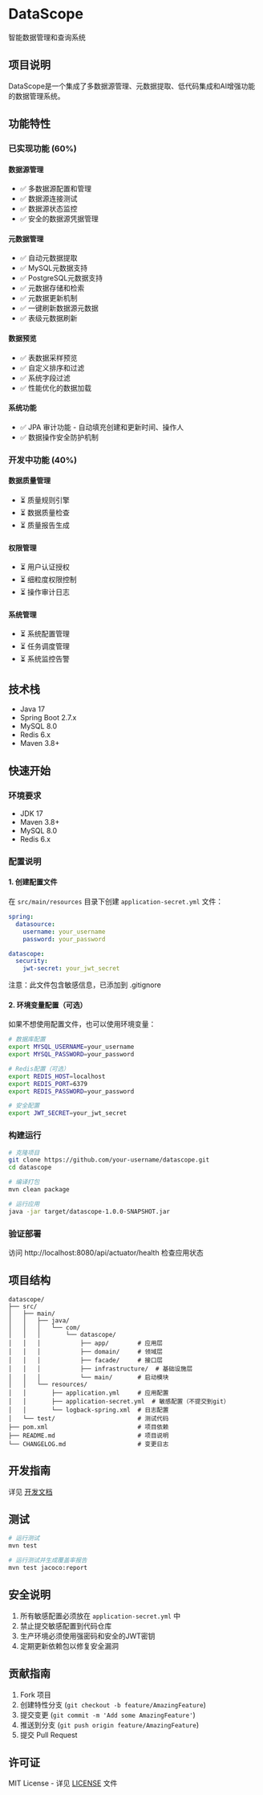 # DataScope

智能数据管理和查询系统

## 项目说明
DataScope是一个集成了多数据源管理、元数据提取、低代码集成和AI增强功能的数据管理系统。

## 功能特性

### 已实现功能 (60%)

#### 数据源管理
- ✅ 多数据源配置和管理
- ✅ 数据源连接测试
- ✅ 数据源状态监控
- ✅ 安全的数据源凭据管理

#### 元数据管理
- ✅ 自动元数据提取
- ✅ MySQL元数据支持
- ✅ PostgreSQL元数据支持
- ✅ 元数据存储和检索
- ✅ 元数据更新机制
- ✅ 一键刷新数据源元数据
- ✅ 表级元数据刷新

#### 数据预览
- ✅ 表数据采样预览
- ✅ 自定义排序和过滤
- ✅ 系统字段过滤
- ✅ 性能优化的数据加载

#### 系统功能
- ✅ JPA 审计功能 - 自动填充创建和更新时间、操作人
- ✅ 数据操作安全防护机制

### 开发中功能 (40%)

#### 数据质量管理
- ⏳ 质量规则引擎
- ⏳ 数据质量检查
- ⏳ 质量报告生成

#### 权限管理
- ⏳ 用户认证授权
- ⏳ 细粒度权限控制
- ⏳ 操作审计日志

#### 系统管理
- ⏳ 系统配置管理
- ⏳ 任务调度管理
- ⏳ 系统监控告警

## 技术栈
- Java 17
- Spring Boot 2.7.x
- MySQL 8.0
- Redis 6.x
- Maven 3.8+

## 快速开始

### 环境要求
- JDK 17
- Maven 3.8+
- MySQL 8.0
- Redis 6.x

### 配置说明

#### 1. 创建配置文件
在 `src/main/resources` 目录下创建 `application-secret.yml` 文件：

```yaml
spring:
  datasource:
    username: your_username
    password: your_password

datascope:
  security:
    jwt-secret: your_jwt_secret
```

注意：此文件包含敏感信息，已添加到 .gitignore

#### 2. 环境变量配置（可选）
如果不想使用配置文件，也可以使用环境变量：

```bash
# 数据库配置
export MYSQL_USERNAME=your_username
export MYSQL_PASSWORD=your_password

# Redis配置（可选）
export REDIS_HOST=localhost
export REDIS_PORT=6379
export REDIS_PASSWORD=your_password

# 安全配置
export JWT_SECRET=your_jwt_secret
```

### 构建运行
```bash
# 克隆项目
git clone https://github.com/your-username/datascope.git
cd datascope

# 编译打包
mvn clean package

# 运行应用
java -jar target/datascope-1.0.0-SNAPSHOT.jar
```

### 验证部署
访问 http://localhost:8080/api/actuator/health 检查应用状态

## 项目结构
```
datascope/
├── src/
│   ├── main/
│   │   ├── java/
│   │   │   └── com/
│   │   │       └── datascope/
│   │   │           ├── app/        # 应用层
│   │   │           ├── domain/     # 领域层
│   │   │           ├── facade/     # 接口层
│   │   │           ├── infrastructure/  # 基础设施层
│   │   │           └── main/       # 启动模块
│   │   └── resources/
│   │       ├── application.yml     # 应用配置
│   │       ├── application-secret.yml  # 敏感配置（不提交到git）
│   │       └── logback-spring.xml  # 日志配置
│   └── test/                       # 测试代码
├── pom.xml                         # 项目依赖
├── README.md                       # 项目说明
└── CHANGELOG.md                    # 变更日志
```

## 开发指南
详见 [开发文档](docs/development.md)

## 测试
```bash
# 运行测试
mvn test

# 运行测试并生成覆盖率报告
mvn test jacoco:report
```

## 安全说明
1. 所有敏感配置必须放在 `application-secret.yml` 中
2. 禁止提交敏感配置到代码仓库
3. 生产环境必须使用强密码和安全的JWT密钥
4. 定期更新依赖包以修复安全漏洞

## 贡献指南
1. Fork 项目
2. 创建特性分支 (`git checkout -b feature/AmazingFeature`)
3. 提交变更 (`git commit -m 'Add some AmazingFeature'`)
4. 推送到分支 (`git push origin feature/AmazingFeature`)
5. 提交 Pull Request

## 许可证
MIT License - 详见 [LICENSE](LICENSE) 文件